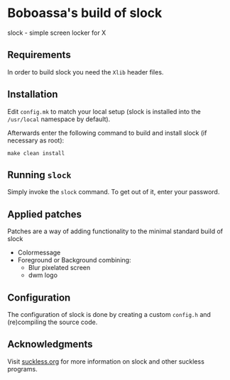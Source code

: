 # Boboassa's build of slock

slock - simple screen locker for X

## Requirements

In order to build slock you need the `Xlib` header files.

## Installation

Edit `config.mk` to match your local setup (slock is installed into
the `/usr/local` namespace by default).

Afterwards enter the following command to build and install slock
(if necessary as root):

```
make clean install
```

## Running `slock`

Simply invoke the `slock` command. To get out of it, enter your password.

## Applied patches

Patches are a way of adding functionality to the minimal standard build of slock

- Colormessage
- Foreground or Background combining:
    - Blur pixelated screen
    - dwm logo

## Configuration

The configuration of slock is done by creating a custom `config.h`
and (re)compiling the source code.

## Acknowledgments

Visit [suckless.org](https://tools.suckless.org/slock/) for more information on
slock and other suckless programs.
